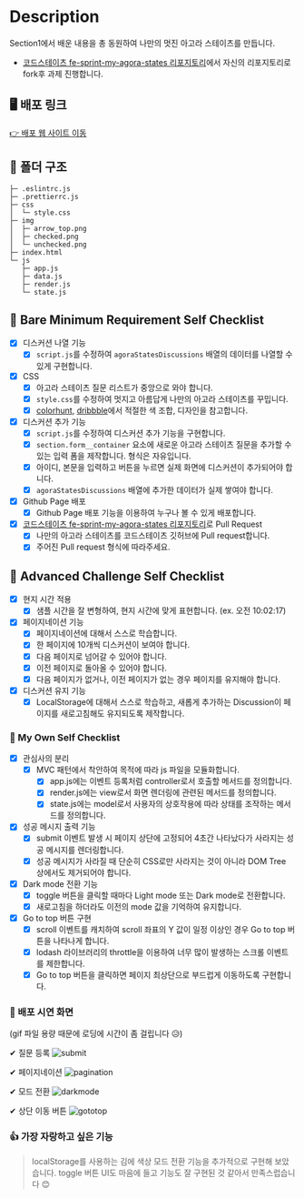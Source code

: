 # Description

Section1에서 배운 내용을 총 동원하여 나만의 멋진 아고라 스테이츠를 만듭니다.

- [코드스테이츠 fe-sprint-my-agora-states 리포지토리](https://github.com/codestates-seb/fe-sprint-my-agora-states)에서 자신의 리포지토리로 fork후 과제 진행합니다.

## 🖥 배포 링크

[👉 배포 웹 사이트 이동](https://nalsae.github.io/fe-sprint-my-agora-states/)

## 📑 폴더 구조
```
├─ .eslintrc.js
├─ .prettierrc.js
├─ css
│  └─ style.css
├─ img
│  ├─ arrow_top.png
│  ├─ checked.png
│  └─ unchecked.png
├─ index.html
└─ js
   ├─ app.js
   ├─ data.js
   ├─ render.js
   └─ state.js
```

## 📌 Bare Minimum Requirement Self Checklist

- [x] 디스커션 나열 기능
  - [x] `script.js`를 수정하여 `agoraStatesDiscussions` 배열의 데이터를 나열할 수 있게 구현합니다.
- [x] CSS
  - [x] 아고라 스테이츠 질문 리스트가 중앙으로 와야 합니다.
  - [x] `style.css`를 수정하여 멋지고 아름답게 나만의 아고라 스테이츠를 꾸밉니다.
  - [x] [colorhunt](https://colorhunt.co/palettes/popular), [dribbble](https://dribbble.com/)에서 적절한 색 조합, 디자인을 참고합니다.
- [x] 디스커션 추가 기능
  - [x] `script.js`를 수정하여 디스커션 추가 기능을 구현합니다.
  - [x] `section.form__container` 요소에 새로운 아고라 스테이츠 질문을 추가할 수 있는 입력 폼을 제작합니다. 형식은 자유입니다.
  - [x] 아이디, 본문을 입력하고 버튼을 누르면 실제 화면에 디스커션이 추가되어야 합니다.
  - [x] `agoraStatesDiscussions` 배열에 추가한 데이터가 실제 쌓여야 합니다.
- [x] Github Page 배포
  - [x] Github Page 배포 기능을 이용하여 누구나 볼 수 있게 배포합니다.
- [x] [코드스테이츠 fe-sprint-my-agora-states 리포지토리](https://github.com/codestates-seb/fe-sprint-my-agora-states)로 Pull Request
  - [x] 나만의 아고라 스테이츠를 코드스테이츠 깃허브에 Pull request합니다.
  - [x] 주어진 Pull request 형식에 따라주세요.

## 📌 Advanced Challenge Self Checklist

- [x] 현지 시간 적용
  - [x] 샘플 시간을 잘 변형하여, 현지 시간에 맞게 표현합니다. (ex. 오전 10:02:17)
- [x] 페이지네이션 기능
  - [x] 페이지네이션에 대해서 스스로 학습합니다.
  - [x] 한 페이지에 10개씩 디스커션이 보여야 합니다.
  - [x] 다음 페이지로 넘어갈 수 있어야 합니다.
  - [x] 이전 페이지로 돌아올 수 있어야 합니다.
  - [x] 다음 페이지가 없거나, 이전 페이지가 없는 경우 페이지를 유지해야 합니다.
- [x] 디스커션 유지 기능
  - [x] LocalStorage에 대해서 스스로 학습하고, 새롭게 추가하는 Discussion이 페이지를 새로고침해도 유지되도록 제작합니다.

### 📌 My Own Self Checklist

- [x] 관심사의 분리
  - [x] MVC 패턴에서 착안하여 목적에 따라 js 파일을 모듈화합니다.
    - [x] app.js에는 이벤트 등록처럼 controller로서 호출할 메서드를 정의합니다.
    - [x] render.js에는 view로서 화면 렌더링에 관련된 메서드를 정의합니다.
    - [x] state.js에는 model로서 사용자의 상호작용에 따라 상태를 조작하는 메서드를 정의합니다.
- [x] 성공 메시지 출력 기능
  - [x] submit 이벤트 발생 시 페이지 상단에 고정되어 4초간 나타났다가 사라지는 성공 메시지를 렌더링합니다.
  - [x] 성공 메시지가 사라질 때 단순히 CSS로만 사라지는 것이 아니라 DOM Tree 상에서도 제거되어야 합니다.
- [x] Dark mode 전환 기능
  - [x] toggle 버튼을 클릭할 때마다 Light mode 또는 Dark mode로 전환합니다.
  - [x] 새로고침을 하더라도 이전의 mode 값을 기억하여 유지합니다.
- [x] Go to top 버튼 구현
  - [x] scroll 이벤트를 캐치하여 scroll 좌표의 Y 값이 일정 이상인 경우 Go to top 버튼을 나타나게 합니다.
  - [x] lodash 라이브러리의 throttle을 이용하여 너무 많이 발생하는 스크롤 이벤트를 제한합니다.
  - [x] Go to top 버튼을 클릭하면 페이지 최상단으로 부드럽게 이동하도록 구현합니다.

### 📌 배포 시연 화면

(gif 파일 용량 때문에 로딩에 시간이 좀 걸립니다 😥)

✔ 질문 등록
![submit](https://user-images.githubusercontent.com/101828759/236219993-d0170471-b264-4dbb-a7f0-cae37898953c.gif)

✔ 페이지네이션
![pagination](https://user-images.githubusercontent.com/101828759/236221220-e179080d-2513-498b-a9a2-5b22f8e1d68b.gif)

✔ 모드 전환
![darkmode](https://user-images.githubusercontent.com/101828759/236220133-646bdf59-9559-4d11-877c-f420e939246a.gif)

✔ 상단 이동 버튼
![gototop](https://user-images.githubusercontent.com/101828759/236224597-d0ba8c51-1ae5-4f9e-a170-3c5846513c5e.gif)

### 👍 가장 자랑하고 싶은 기능

> localStorage를 사용하는 김에 색상 모드 전환 기능을 추가적으로 구현해 보았습니다. toggle 버튼 UI도 마음에 들고 기능도 잘 구현된 것 같아서 만족스럽습니다 😊
